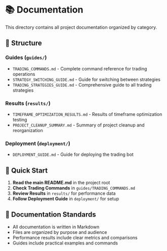 # 📚 Documentation

This directory contains all project documentation organized by category.

## 📁 Structure

### **Guides** (`guides/`)
- `TRADING_COMMANDS.md` - Complete command reference for trading operations
- `STRATEGY_SWITCHING_GUIDE.md` - Guide for switching between strategies
- `TRADING_STRATEGIES_GUIDE.md` - Comprehensive guide to all trading strategies

### **Results** (`results/`)
- `TIMEFRAME_OPTIMIZATION_RESULTS.md` - Results of timeframe optimization testing
- `PROJECT_CLEANUP_SUMMARY.md` - Summary of project cleanup and reorganization

### **Deployment** (`deployment/`)
- `DEPLOYMENT_GUIDE.md` - Guide for deploying the trading bot

## 🚀 Quick Start

1. **Read the main README.md** in the project root
2. **Check Trading Commands** in `guides/TRADING_COMMANDS.md`
3. **Review Results** in `results/` for performance data
4. **Follow Deployment Guide** in `deployment/` for setup

## 📖 Documentation Standards

- All documentation is written in Markdown
- Files are organized by purpose and audience
- Performance results include clear metrics and comparisons
- Guides include practical examples and commands
